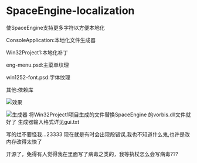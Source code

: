 # SpaceEngine-localization
使SpaceEngine支持更多字符以方便本地化

ConsoleApplication:本地化文件生成器

Win32Project1:本地化补丁

eng-menu.psd:主菜单纹理

win1252-font.psd:字体纹理

其他:依赖库

![效果](http://imgsrc.baidu.com/forum/pic/item/b78638f082025aaff24aa914f3edab64024f1a0e.jpg)

![生成器](http://imgsrc.baidu.com/forum/pic/item/1565c9025aafa40f1cbe1902a364034f79f0190e.jpg)
将Win32Project1项目生成的文件替换SpaceEngine 的vorbis.dll文件就好了
生成器输入格式详见gui.txt

写的烂不要怪我...23333
现在就是有时会出现段错误,我也不知道什么鬼,也许是改内存改得太快了

开源了，免得有人觉得我在里面写了病毒之类的，我等执杖怎么会写病毒???
